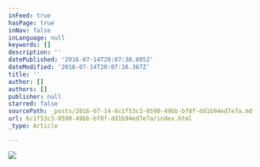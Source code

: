 ```yaml
---
inFeed: true
hasPage: true
inNav: false
inLanguage: null
keywords: []
description: ''
datePublished: '2016-07-14T20:07:30.805Z'
dateModified: '2016-07-14T20:07:16.367Z'
title: ''
author: []
authors: []
publisher: null
starred: false
sourcePath: _posts/2016-07-14-6c1f53c3-0590-49bb-bf8f-dd1b94ed7e7a.md
url: 6c1f53c3-0590-49bb-bf8f-dd1b94ed7e7a/index.html
_type: Article

---
```

![](https://the-grid-user-content.s3-us-west-2.amazonaws.com/7609aa7e-c836-4307-8b56-6a0dc15ae5d4.jpg)